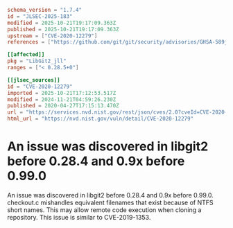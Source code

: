 ```toml
schema_version = "1.7.4"
id = "JLSEC-2025-183"
modified = 2025-10-21T19:17:09.363Z
published = 2025-10-21T19:17:09.363Z
upstream = ["CVE-2020-12279"]
references = ["https://github.com/git/git/security/advisories/GHSA-589j-mmg9-733v", "https://github.com/libgit2/libgit2/commit/64c612cc3e25eff5fb02c59ef5a66ba7a14751e4", "https://github.com/libgit2/libgit2/releases/tag/v0.28.4", "https://github.com/libgit2/libgit2/releases/tag/v0.99.0", "https://lists.debian.org/debian-lts-announce/2022/03/msg00031.html", "https://lists.debian.org/debian-lts-announce/2023/02/msg00034.html", "https://github.com/git/git/security/advisories/GHSA-589j-mmg9-733v", "https://github.com/libgit2/libgit2/commit/64c612cc3e25eff5fb02c59ef5a66ba7a14751e4", "https://github.com/libgit2/libgit2/releases/tag/v0.28.4", "https://github.com/libgit2/libgit2/releases/tag/v0.99.0", "https://lists.debian.org/debian-lts-announce/2022/03/msg00031.html", "https://lists.debian.org/debian-lts-announce/2023/02/msg00034.html"]

[[affected]]
pkg = "LibGit2_jll"
ranges = ["< 0.28.5+0"]

[[jlsec_sources]]
id = "CVE-2020-12279"
imported = 2025-10-21T17:12:53.517Z
modified = 2024-11-21T04:59:26.230Z
published = 2020-04-27T17:15:13.470Z
url = "https://services.nvd.nist.gov/rest/json/cves/2.0?cveId=CVE-2020-12279"
html_url = "https://nvd.nist.gov/vuln/detail/CVE-2020-12279"
```

# An issue was discovered in libgit2 before 0.28.4 and 0.9x before 0.99.0

An issue was discovered in libgit2 before 0.28.4 and 0.9x before 0.99.0. checkout.c mishandles equivalent filenames that exist because of NTFS short names. This may allow remote code execution when cloning a repository. This issue is similar to CVE-2019-1353.

